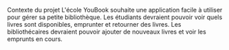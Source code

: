 Contexte du projet
L'école YouBook souhaite une application facile à utiliser pour gérer sa petite bibliothèque. Les étudiants devraient pouvoir voir quels livres sont disponibles, emprunter et retourner des livres. Les bibliothécaires devraient pouvoir ajouter de nouveaux livres et voir les emprunts en cours.
